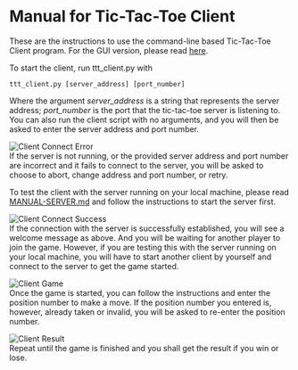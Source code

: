 Manual for Tic-Tac-Toe Client
========================
These are the instructions to use the command-line based Tic-Tac-Toe Client program. For the GUI version, please read [here](../README.md).  

To start the client, run ttt_client.py with  

	ttt_client.py [server_address] [port_number]

Where the argument *server_address* is a string that represents the server address; *port_number* is the port that the tic-tac-toe server is listening to. You can also run the client script with no arguments, and you will then be asked to enter the server address and port number.  

![Client Connect Error](/img/client-connect-error.png?raw=true "Client Connect Error")  
If the server is not running, or the provided server address and port number are incorrect and it fails to connect to the server, you will be asked to choose to abort, change address and port number, or retry.  

To test the client with the server running on your local machine, please read [MANUAL-SERVER.md](MANUAL-SERVER.md) and follow the instructions to start the server first.  

![Client Connect Success](/img/client-connect-success.png?raw=true "Client Connect Success")  
If the connection with the server is successfully established, you will see a welcome message as above. And you will be waiting for another player to join the game. However, if you are testing this with the server running on your local machine, you will have to start another client by yourself and connect to the server to get the game started.  

![Client Game](/img/client-game.png?raw=true "Client Game")  
Once the game is started, you can follow the instructions and enter the position number to make a move. If the position number you entered is, however, already taken or invalid, you will be asked to re-enter the position number.  

![Client Result](/img/client-result.png?raw=true "Client Result")  
Repeat until the game is finished and you shall get the result if you win or lose.